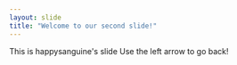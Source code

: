 ```yaml
---
layout: slide
title: "Welcome to our second slide!"
---
```

This is happysanguine's slide
Use the left arrow to go back!

